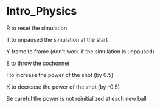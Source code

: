 # Intro_Physics
 
R to reset the simulation

T to unpaused the simulation at the start

Y frame to frame (don't work if the simulation is unpaused)

E to throw the cochonnet

I to increase the power of the shot (by 0.5)

K to decrease the power of the shot (by -0.5)

Be careful the power is not reinitialized at each new ball
